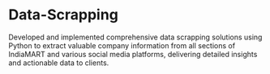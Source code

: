 # Data-Scrapping
Developed and implemented comprehensive data scrapping solutions using Python to extract valuable company information from all sections of IndiaMART and various social media platforms, delivering detailed insights and actionable data to clients.

